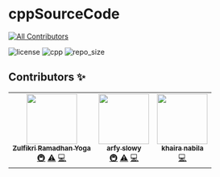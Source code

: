 # cppSourceCode

<!-- ALL-CONTRIBUTORS-BADGE:START - Do not remove or modify this section -->
[![All Contributors](https://img.shields.io/badge/all_contributors-3-orange.svg?style=flat-square)](#contributors-)
<!-- ALL-CONTRIBUTORS-BADGE:END -->

![license](https://img.shields.io/apm/l/vim-mode?color=red&style=for-the-badge)
![cpp](https://img.shields.io/badge/C%2B%2B-00599C?style=for-the-badge&logo=c%2B%2B&logoColor=white)
![repo_size](https://img.shields.io/github/repo-size/bellshade/cppSourceCode?style=for-the-badge)

## Contributors ✨

<!-- ALL-CONTRIBUTORS-LIST:START - Do not remove or modify this section -->
<!-- prettier-ignore-start -->
<!-- markdownlint-disable -->
<table>
  <tr>
    <td align="center"><a href="http://instagram.com/zulfikriry5"><img src="https://avatars3.githubusercontent.com/u/50226344?v=4?s=100" width="100px;" alt=""/><br /><sub><b>Zulfikri Ramadhan Yoga</b></sub></a><br /><a href="#infra-ctrlbzul5" title="Infrastructure (Hosting, Build-Tools, etc)">🚇</a> <a href="https://github.com/bellshade/cppSourceCode/commits?author=ctrlbzul5" title="Tests">⚠️</a> <a href="https://github.com/bellshade/cppSourceCode/commits?author=ctrlbzul5" title="Code">💻</a></td>
    <td align="center"><a href="https://allofsystem.blogspot.com"><img src="https://avatars3.githubusercontent.com/u/40540262?v=4?s=100" width="100px;" alt=""/><br /><sub><b>arfy slowy</b></sub></a><br /><a href="#infra-slowy07" title="Infrastructure (Hosting, Build-Tools, etc)">🚇</a> <a href="https://github.com/bellshade/cppSourceCode/commits?author=slowy07" title="Tests">⚠️</a> <a href="https://github.com/bellshade/cppSourceCode/commits?author=slowy07" title="Code">💻</a></td>
    <td align="center"><a href="https://github.com/khairanabila"><img src="https://avatars3.githubusercontent.com/u/75076265?v=4?s=100" width="100px;" alt=""/><br /><sub><b>khaira nabila</b></sub></a><br /><a href="https://github.com/bellshade/cppSourceCode/commits?author=khairanabila" title="Code">💻</a></td>
  </tr>
</table>

<!-- markdownlint-restore -->
<!-- prettier-ignore-end -->

<!-- ALL-CONTRIBUTORS-LIST:END -->
